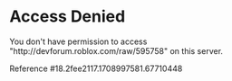 <HTML><HEAD>
<TITLE>Access Denied</TITLE>
</HEAD><BODY>
<H1>Access Denied</H1>
 
You don't have permission to access "http&#58;&#47;&#47;devforum&#46;roblox&#46;com&#47;raw&#47;595758" on this server.<P>
Reference&#32;&#35;18&#46;2fee2117&#46;1708997581&#46;67710448
</BODY>
</HTML>
